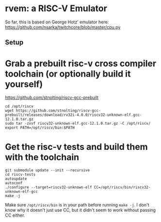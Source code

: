 # rvem: a RISC-V Emulator

So far, this is based on George Hotz' emulator here: https://github.com/nsarka/twitchcore/blob/master/cpu.py

## Setup

# Grab a prebuilt risc-v cross compiler toolchain (or optionally build it yourself)

https://github.com/stnolting/riscv-gcc-prebuilt

```
cd /opt/riscv
wget https://github.com/stnolting/riscv-gcc-prebuilt/releases/download/rv32i-4.0.0/riscv32-unknown-elf.gcc-12.1.0.tar.gz
sudo tar -zxvf riscv32-unknown-elf.gcc-12.1.0.tar.gz -C /opt/riscv/
export PATH=/opt/riscv/bin:$PATH
```

# Get the risc-v tests and build them with the toolchain
```
git submodule update --init --recursive
cd riscv-tests
autoupdate
autoconf
./configure --target=riscv32-unknown-elf CC=/opt/riscv/bin/riscv32-unknown-elf-gcc
make -j
```
Make sure `/opt/riscv/bin` is in your path before running `make -j`. I don't know why it doesn't just use CC, but it didn't seem to work without passing CC either.

